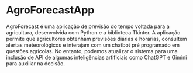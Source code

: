 # AgroForecastApp
AgroForecast é uma aplicação de previsão do tempo voltada para a agricultura, desenvolvida com Python e a biblioteca Tkinter. A aplicação permite que agricultores obtenham previsões diárias e horárias, consultem alertas meteorológicos e interajam com um chatbot pré programado em questões agrícolas. No entanto, podemos atualizar o sistema para uma inclusão de API de algumas inteligências artificiais como ChatGPT e Gimini para auxiliar na decisão.
